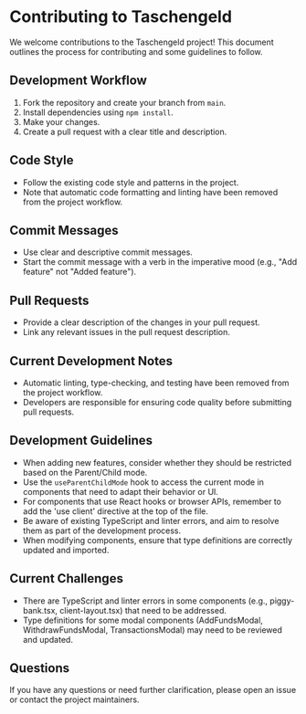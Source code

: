 # Contributing to Taschengeld

We welcome contributions to the Taschengeld project! This document outlines the process for contributing and some guidelines to follow.

## Development Workflow

1. Fork the repository and create your branch from `main`.
2. Install dependencies using `npm install`.
3. Make your changes.
4. Create a pull request with a clear title and description.

## Code Style

- Follow the existing code style and patterns in the project.
- Note that automatic code formatting and linting have been removed from the project workflow.

## Commit Messages

- Use clear and descriptive commit messages.
- Start the commit message with a verb in the imperative mood (e.g., "Add feature" not "Added feature").

## Pull Requests

- Provide a clear description of the changes in your pull request.
- Link any relevant issues in the pull request description.

## Current Development Notes

- Automatic linting, type-checking, and testing have been removed from the project workflow.
- Developers are responsible for ensuring code quality before submitting pull requests.

## Development Guidelines

- When adding new features, consider whether they should be restricted based on the Parent/Child mode.
- Use the `useParentChildMode` hook to access the current mode in components that need to adapt their behavior or UI.
- For components that use React hooks or browser APIs, remember to add the 'use client' directive at the top of the file.
- Be aware of existing TypeScript and linter errors, and aim to resolve them as part of the development process.
- When modifying components, ensure that type definitions are correctly updated and imported.

## Current Challenges

- There are TypeScript and linter errors in some components (e.g., piggy-bank.tsx, client-layout.tsx) that need to be addressed.
- Type definitions for some modal components (AddFundsModal, WithdrawFundsModal, TransactionsModal) may need to be reviewed and updated.

## Questions

If you have any questions or need further clarification, please open an issue or contact the project maintainers.
